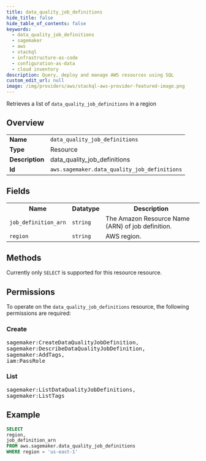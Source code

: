 ```yaml
---
title: data_quality_job_definitions
hide_title: false
hide_table_of_contents: false
keywords:
  - data_quality_job_definitions
  - sagemaker
  - aws
  - stackql
  - infrastructure-as-code
  - configuration-as-data
  - cloud inventory
description: Query, deploy and manage AWS resources using SQL
custom_edit_url: null
image: /img/providers/aws/stackql-aws-provider-featured-image.png
---
```

Retrieves a list of <code>data_quality_job_definitions</code> in a region

## Overview
<table><tbody>
<tr><td><b>Name</b></td><td><code>data_quality_job_definitions</code></td></tr>
<tr><td><b>Type</b></td><td>Resource</td></tr>
<tr><td><b>Description</b></td><td>data_quality_job_definitions</td></tr>
<tr><td><b>Id</b></td><td><code>aws.sagemaker.data_quality_job_definitions</code></td></tr>
</tbody></table>

## Fields
<table><tbody>
<tr><th>Name</th><th>Datatype</th><th>Description</th></tr>
<tr><td><code>job_definition_arn</code></td><td><code>string</code></td><td>The Amazon Resource Name (ARN) of job definition.</td></tr>
<tr><td><code>region</code></td><td><code>string</code></td><td>AWS region.</td></tr>

</tbody></table>

## Methods
Currently only <code>SELECT</code> is supported for this resource resource.

## Permissions

To operate on the <code>data_quality_job_definitions</code> resource, the following permissions are required:

### Create
<pre>
sagemaker:CreateDataQualityJobDefinition,
sagemaker:DescribeDataQualityJobDefinition,
sagemaker:AddTags,
iam:PassRole</pre>

### List
<pre>
sagemaker:ListDataQualityJobDefinitions,
sagemaker:ListTags</pre>


## Example
```sql
SELECT
region,
job_definition_arn
FROM aws.sagemaker.data_quality_job_definitions
WHERE region = 'us-east-1'
```
